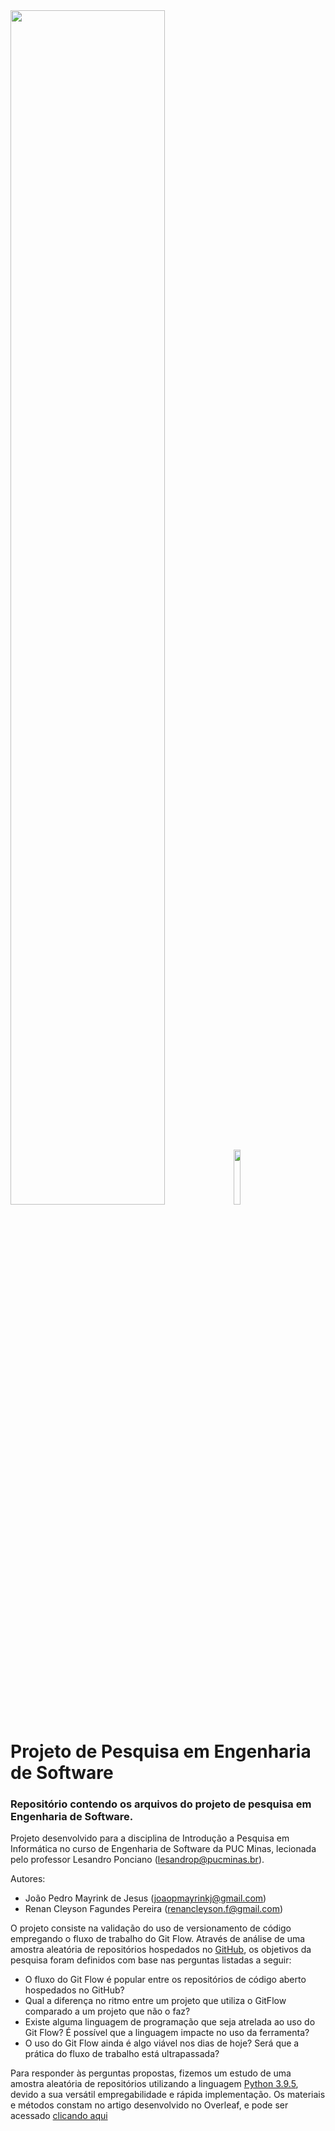 <div>
  <img width="65%" style="width: 70%" src="https://icei.pucminas.br/images/logos/icei_logo_final.png" />
  <img width="15%" src="https://icei.pucminas.br/images/logos/logo_pucminas.png" />
</div>

# Projeto de Pesquisa em Engenharia de Software
### Repositório contendo os arquivos do projeto de pesquisa em Engenharia de Software.

Projeto desenvolvido para a disciplina de Introdução a Pesquisa em Informática no curso de Engenharia de Software da PUC Minas, lecionada pelo professor Lesandro Ponciano (lesandrop@pucminas.br).

Autores:
  - João Pedro Mayrink de Jesus (joaopmayrinkj@gmail.com)
  - Renan Cleyson Fagundes Pereira (renancleyson.f@gmail.com)

O projeto consiste na validação do uso de versionamento de código empregando o fluxo de trabalho do Git Flow. Através de análise de uma amostra aleatória de repositórios hospedados no [GitHub](https://github.com/), os objetivos da pesquisa foram definidos com base nas perguntas listadas a seguir:
  - O fluxo do Git Flow é popular entre os repositórios de código aberto hospedados no GitHub?
  - Qual a diferença no ritmo entre um projeto que utiliza o GitFlow comparado a um projeto que não o faz?
  - Existe alguma linguagem de programação que seja atrelada ao uso do Git Flow? É possível que a linguagem impacte no uso da ferramenta?
  - O uso do Git Flow ainda é algo viável nos dias de hoje? Será que a prática do fluxo de trabalho está ultrapassada?

Para responder às perguntas propostas, fizemos um estudo de uma amostra aleatória de repositórios utilizando a linguagem [Python 3.9.5](https://www.python.org/), devido a sua versátil empregabilidade e rápida implementação. Os materiais e métodos constam no artigo desenvolvido no Overleaf, e pode ser acessado [clicando aqui](https://www.overleaf.com/read/qgdfphwhqsnr)
